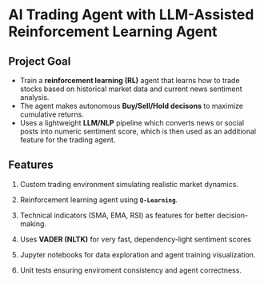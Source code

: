 # AI Trading Agent with LLM-Assisted Reinforcement Learning Agent

## Project Goal
- Train a **reinforcement learning (RL)** agent that learns how to trade stocks based on historical market data and current news sentiment analysis.
- The agent makes autonomous **Buy/Sell/Hold decisons** to maximize cumulative returns.
- Uses a lightweight **LLM/NLP** pipeline which converts news or social posts into numeric sentiment score, which is then used as an additional feature for the trading agent.

## Features
1. Custom trading environment simulating realistic market dynamics.
2. Reinforcement learning agent using **`Q-Learning`**.
3. Technical indicators (SMA, EMA, RSI) as features for better decision-making.
4. Uses **VADER (NLTK)** for very fast, dependency-light sentiment scores 
5. Jupyter notebooks for data exploration and agent training visualization. 

6. Unit tests ensuring enviroment consistency and agent correctness.
